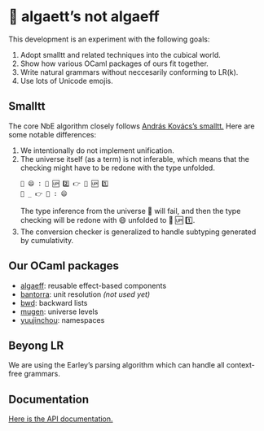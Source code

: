 # 🦠 algaett’s not algaeff

This development is an experiment with the following goals:
1. Adopt smalltt and related techniques into the cubical world.
2. Show how various OCaml packages of ours fit together.
3. Write natural grammars without neccesarily conforming to LR(k).
4. Use lots of Unicode emojis.

## Smalltt

The core NbE algorithm closely follows [András Kovács’s smalltt.](https://github.com/AndrasKovacs/smalltt)
Here are some notable differences:

1. We intentionally do not implement unification.
2. The universe itself (as a term) is not inferable, which means that the checking might have to be redone with the type unfolded.
   ```
   📌 😄 : 🌌 🆙 2️⃣ 👉 🌌 🆙 1️⃣
   📌 _ 👉 🌌 : 😄
   ```
   The type inference from the universe 🌌 will fail, and then the type checking will be redone with 😄 unfolded to 🌌 🆙 1️⃣.
3. The conversion checker is generalized to handle subtyping generated by cumulativity.

## Our OCaml packages

- [algaeff](https://redprl.org/algaeff/algaeff/Algaeff): reusable effect-based components
- [bantorra](https://redprl.org/bantorra/bantorra/Bantorra): unit resolution _(not used yet)_
- [bwd](https://redprl.org/bwd/bwd/Bwd): backward lists
- [mugen](https://redprl.org/mugen/mugen/Mugen): universe levels
- [yuujinchou](https://redprl.org/yuujinchou/yuujinchou/Yuujinchou): namespaces

## Beyong LR

We are using the Earley’s parsing algorithm which can handle all context-free grammars.

## Documentation

[Here is the API documentation.](https://redprl.org/algaett/algaett/)
